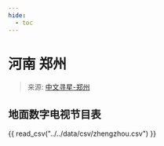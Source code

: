 ```yaml
---
hide:
  - toc
---
```


# 河南 郑州

> 来源: [中文寻星-郑州](http://dtmb.saoing.com/zhengzhou.htm)

## 地面数字电视节目表

{{ read_csv("../../data/csv/zhengzhou.csv") }}
